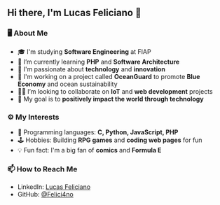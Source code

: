 ## Hi there, I'm Lucas Feliciano 👋

### 🖥️ About Me
- 🎓 I'm studying **Software Engineering** at FIAP
- 🌱 I’m currently learning **PHP** and **Software Architecture**
- 💼 I'm passionate about **technology** and **innovation**
- 🔭 I'm working on a project called **OceanGuard** to promote **Blue Economy** and ocean sustainability
- 👨‍💻 I’m looking to collaborate on **IoT** and **web development** projects
- 🚀 My goal is to **positively impact the world through technology**

### ⚙️ My Interests
- 🔧 Programming languages: **C, Python, JavaScript, PHP**
- 🕹️ Hobbies: Building **RPG games** and **coding web pages** for fun
- 💡 Fun fact: I'm a big fan of **comics** and **Formula E**

### 📫 How to Reach Me
- LinkedIn: [Lucas Feliciano](https://linkedin.com/in/felici4no)
- GitHub: [@Felici4no](https://github.com/Felici4no)

